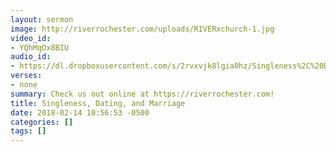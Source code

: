 ```yaml
---
layout: sermon
image: http://riverrochester.com/uploads/RIVERxchurch-1.jpg
video_id:
- YQhMqOx8BIU
audio_id:
- https://dl.dropboxusercontent.com/s/2rvxvjk8lgia0hz/Singleness%2C%20Dating%2C%20and%20Marriage.mp3?dl=0
verses:
- none
summary: Check us out online at https://riverrochester.com!
title: Singleness, Dating, and Marriage
date: 2018-02-14 10:56:53 -0500
categories: []
tags: []
---
```

